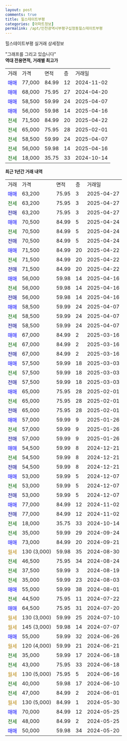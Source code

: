 ```yaml
---
layout: post
comments: true
title: 힐스테이트부평
categories: [아파트정보]
permalink: /apt/인천광역시부평구십정동힐스테이트부평
---
```


힐스테이트부평 실거래 상세정보

<script type="text/javascript">
  google.charts.load('current', {'packages':['line', 'corechart']});
  google.charts.setOnLoadCallback(drawChart);

  function drawChart() {
    var data = new google.visualization.DataTable();
    data.addColumn('date', '거래일');
    data.addColumn('number', "매매");
    data.addColumn('number', "전세");
    data.addColumn('number', "전매");

    data.addRows([[new Date(Date.parse("2025-04-27")), 63200, null, null], [new Date(Date.parse("2025-04-27")), null, 63200, null], [new Date(Date.parse("2025-04-27")), null, null, 63200], [new Date(Date.parse("2025-04-24")), 70500, null, null], [new Date(Date.parse("2025-04-24")), null, 70500, null], [new Date(Date.parse("2025-04-24")), null, null, 70500], [new Date(Date.parse("2025-04-22")), 71500, null, null], [new Date(Date.parse("2025-04-22")), null, 71500, null], [new Date(Date.parse("2025-04-22")), null, null, 71500], [new Date(Date.parse("2025-04-16")), 56000, null, null], [new Date(Date.parse("2025-04-16")), null, 56000, null], [new Date(Date.parse("2025-04-16")), null, null, 56000], [new Date(Date.parse("2025-04-07")), 58500, null, null], [new Date(Date.parse("2025-04-07")), null, 58500, null], [new Date(Date.parse("2025-04-07")), null, null, 58500], [new Date(Date.parse("2025-03-16")), 67000, null, null], [new Date(Date.parse("2025-03-16")), null, 67000, null], [new Date(Date.parse("2025-03-16")), null, null, 67000], [new Date(Date.parse("2025-03-03")), 57500, null, null], [new Date(Date.parse("2025-03-03")), null, 57500, null], [new Date(Date.parse("2025-03-03")), null, null, 57500], [new Date(Date.parse("2025-02-01")), 65000, null, null], [new Date(Date.parse("2025-02-01")), null, 65000, null], [new Date(Date.parse("2025-02-01")), null, null, 65000], [new Date(Date.parse("2025-01-26")), 57000, null, null], [new Date(Date.parse("2025-01-26")), null, 57000, null], [new Date(Date.parse("2025-01-26")), null, null, 57000], [new Date(Date.parse("2024-12-21")), 54500, null, null], [new Date(Date.parse("2024-12-21")), null, 54500, null], [new Date(Date.parse("2024-12-21")), null, null, 54500], [new Date(Date.parse("2024-12-07")), 53000, null, null], [new Date(Date.parse("2024-12-07")), null, 53000, null], [new Date(Date.parse("2024-12-07")), null, null, 53000], [new Date(Date.parse("2024-11-02")), 77000, null, null], [new Date(Date.parse("2024-11-02")), null, null, 77000], [new Date(Date.parse("2024-10-14")), null, 18000, null], [new Date(Date.parse("2024-09-24")), null, 35000, null], [new Date(Date.parse("2024-09-21")), 73000, null, null], [new Date(Date.parse("2024-08-30")), null, null, null], [new Date(Date.parse("2024-08-24")), null, 46500, null], [new Date(Date.parse("2024-08-19")), null, 37500, null], [new Date(Date.parse("2024-08-03")), null, 35000, null], [new Date(Date.parse("2024-08-01")), 55000, null, null], [new Date(Date.parse("2024-07-22")), null, 44500, null], [new Date(Date.parse("2024-07-20")), 64500, null, null], [new Date(Date.parse("2024-07-10")), null, null, null], [new Date(Date.parse("2024-07-07")), null, null, null], [new Date(Date.parse("2024-06-26")), 55000, null, null], [new Date(Date.parse("2024-06-21")), null, null, null], [new Date(Date.parse("2024-06-18")), null, 35000, null], [new Date(Date.parse("2024-06-18")), null, 43000, null], [new Date(Date.parse("2024-06-16")), null, null, null], [new Date(Date.parse("2024-06-10")), null, 40000, null], [new Date(Date.parse("2024-06-01")), null, 47000, null], [new Date(Date.parse("2024-05-30")), null, null, null], [new Date(Date.parse("2024-05-25")), 70000, null, null], [new Date(Date.parse("2024-05-25")), null, 48000, null], [new Date(Date.parse("2024-05-20")), 50000, null, null]]);

    var options = {
      hAxis: {
        format: 'yyyy/MM/dd'
      },    
      lineWidth: 0,
      pointsVisible: true,    
      title: '최근 1년간 유형별 실거래가 분포',
      legend: { position: 'bottom' }
    };

    var formatter = new google.visualization.NumberFormat({pattern:'###,###'} );
    formatter.format(data, 1);
    formatter.format(data, 2);
    
    setTimeout(function() {
        var chart = new google.visualization.LineChart(document.getElementById('columnchart_material'));
        chart.draw(data, (options));
        document.getElementById('loading').style.display = 'none';
    }, 200);
  }
</script>


<div id="loading" style="z-index:20; display: block; margin-left: 0px">"그래프를 그리고 있습니다"</div>
<div id="columnchart_material" style="width: 95%; margin-left: 0px; display: block"></div>
<!-- contents start -->
<b>역대 전용면적, 거래별 최고가</b>
<table class="sortable">
    <tr>
      <td>거래</td>
      <td>가격</td>
      <td>면적</td>
      <td>층</td>
      <td>거래일</td>
    </tr>
        <tr>
          <td><a style="color: blue">매매</a></td>
          <td>77,000</td>
          <td>84.99</td>
          <td>12</td>
          <td>2024-11-02</td>
        </tr>            <tr>
          <td><a style="color: blue">매매</a></td>
          <td>68,000</td>
          <td>75.95</td>
          <td>27</td>
          <td>2024-04-20</td>
        </tr>            <tr>
          <td><a style="color: blue">매매</a></td>
          <td>58,500</td>
          <td>59.99</td>
          <td>24</td>
          <td>2025-04-07</td>
        </tr>            <tr>
          <td><a style="color: blue">매매</a></td>
          <td>56,000</td>
          <td>59.98</td>
          <td>14</td>
          <td>2025-04-16</td>
        </tr>        
        <tr>
              <td><a style="color: darkgreen">전세</a></td>
              <td>71,500</td>
              <td>84.99</td>
              <td>20</td>
              <td>2025-04-22</td>
            </tr>            <tr>
              <td><a style="color: darkgreen">전세</a></td>
              <td>65,000</td>
              <td>75.95</td>
              <td>28</td>
              <td>2025-02-01</td>
            </tr>            <tr>
              <td><a style="color: darkgreen">전세</a></td>
              <td>58,500</td>
              <td>59.99</td>
              <td>24</td>
              <td>2025-04-07</td>
            </tr>            <tr>
              <td><a style="color: darkgreen">전세</a></td>
              <td>56,000</td>
              <td>59.98</td>
              <td>14</td>
              <td>2025-04-16</td>
            </tr>            <tr>
              <td><a style="color: darkgreen">전세</a></td>
              <td>18,000</td>
              <td>35.75</td>
              <td>33</td>
              <td>2024-10-14</td>
            </tr>        
    
</table>

<b>최근 1년간 거래 내역</b>

<table class="sortable">
    <tr>
      <td>거래</td>
      <td>가격</td>
      <td>면적</td>
      <td>층</td>
      <td>거래일</td>
    </tr>
    <tr>
      <td><a style="color: blue">매매</a></td>
      <td>63,200</td>
      <td>75.95</td>
      <td>3</td>
      <td>2025-04-27</td>
    </tr>          <tr>
      <td><a style="color: darkgreen">전세</a></td>
      <td>63,200</td>
      <td>75.95</td>
      <td>3</td>
      <td>2025-04-27</td>
    </tr>          <tr>
      <td><a style="color: darkblue">전매</a></td>
      <td>63,200</td>
      <td>75.95</td>
      <td>3</td>
      <td>2025-04-27</td>
    </tr>          <tr>
      <td><a style="color: blue">매매</a></td>
      <td>70,500</td>
      <td>84.99</td>
      <td>5</td>
      <td>2025-04-24</td>
    </tr>          <tr>
      <td><a style="color: darkgreen">전세</a></td>
      <td>70,500</td>
      <td>84.99</td>
      <td>5</td>
      <td>2025-04-24</td>
    </tr>          <tr>
      <td><a style="color: darkblue">전매</a></td>
      <td>70,500</td>
      <td>84.99</td>
      <td>5</td>
      <td>2025-04-24</td>
    </tr>          <tr>
      <td><a style="color: blue">매매</a></td>
      <td>71,500</td>
      <td>84.99</td>
      <td>20</td>
      <td>2025-04-22</td>
    </tr>          <tr>
      <td><a style="color: darkgreen">전세</a></td>
      <td>71,500</td>
      <td>84.99</td>
      <td>20</td>
      <td>2025-04-22</td>
    </tr>          <tr>
      <td><a style="color: darkblue">전매</a></td>
      <td>71,500</td>
      <td>84.99</td>
      <td>20</td>
      <td>2025-04-22</td>
    </tr>          <tr>
      <td><a style="color: blue">매매</a></td>
      <td>56,000</td>
      <td>59.98</td>
      <td>14</td>
      <td>2025-04-16</td>
    </tr>          <tr>
      <td><a style="color: darkgreen">전세</a></td>
      <td>56,000</td>
      <td>59.98</td>
      <td>14</td>
      <td>2025-04-16</td>
    </tr>          <tr>
      <td><a style="color: darkblue">전매</a></td>
      <td>56,000</td>
      <td>59.98</td>
      <td>14</td>
      <td>2025-04-16</td>
    </tr>          <tr>
      <td><a style="color: blue">매매</a></td>
      <td>58,500</td>
      <td>59.99</td>
      <td>24</td>
      <td>2025-04-07</td>
    </tr>          <tr>
      <td><a style="color: darkgreen">전세</a></td>
      <td>58,500</td>
      <td>59.99</td>
      <td>24</td>
      <td>2025-04-07</td>
    </tr>          <tr>
      <td><a style="color: darkblue">전매</a></td>
      <td>58,500</td>
      <td>59.99</td>
      <td>24</td>
      <td>2025-04-07</td>
    </tr>          <tr>
      <td><a style="color: blue">매매</a></td>
      <td>67,000</td>
      <td>84.99</td>
      <td>2</td>
      <td>2025-03-16</td>
    </tr>          <tr>
      <td><a style="color: darkgreen">전세</a></td>
      <td>67,000</td>
      <td>84.99</td>
      <td>2</td>
      <td>2025-03-16</td>
    </tr>          <tr>
      <td><a style="color: darkblue">전매</a></td>
      <td>67,000</td>
      <td>84.99</td>
      <td>2</td>
      <td>2025-03-16</td>
    </tr>          <tr>
      <td><a style="color: blue">매매</a></td>
      <td>57,500</td>
      <td>59.99</td>
      <td>18</td>
      <td>2025-03-03</td>
    </tr>          <tr>
      <td><a style="color: darkgreen">전세</a></td>
      <td>57,500</td>
      <td>59.99</td>
      <td>18</td>
      <td>2025-03-03</td>
    </tr>          <tr>
      <td><a style="color: darkblue">전매</a></td>
      <td>57,500</td>
      <td>59.99</td>
      <td>18</td>
      <td>2025-03-03</td>
    </tr>          <tr>
      <td><a style="color: blue">매매</a></td>
      <td>65,000</td>
      <td>75.95</td>
      <td>28</td>
      <td>2025-02-01</td>
    </tr>          <tr>
      <td><a style="color: darkgreen">전세</a></td>
      <td>65,000</td>
      <td>75.95</td>
      <td>28</td>
      <td>2025-02-01</td>
    </tr>          <tr>
      <td><a style="color: darkblue">전매</a></td>
      <td>65,000</td>
      <td>75.95</td>
      <td>28</td>
      <td>2025-02-01</td>
    </tr>          <tr>
      <td><a style="color: blue">매매</a></td>
      <td>57,000</td>
      <td>59.99</td>
      <td>9</td>
      <td>2025-01-26</td>
    </tr>          <tr>
      <td><a style="color: darkgreen">전세</a></td>
      <td>57,000</td>
      <td>59.99</td>
      <td>9</td>
      <td>2025-01-26</td>
    </tr>          <tr>
      <td><a style="color: darkblue">전매</a></td>
      <td>57,000</td>
      <td>59.99</td>
      <td>9</td>
      <td>2025-01-26</td>
    </tr>          <tr>
      <td><a style="color: blue">매매</a></td>
      <td>54,500</td>
      <td>59.99</td>
      <td>8</td>
      <td>2024-12-21</td>
    </tr>          <tr>
      <td><a style="color: darkgreen">전세</a></td>
      <td>54,500</td>
      <td>59.99</td>
      <td>8</td>
      <td>2024-12-21</td>
    </tr>          <tr>
      <td><a style="color: darkblue">전매</a></td>
      <td>54,500</td>
      <td>59.99</td>
      <td>8</td>
      <td>2024-12-21</td>
    </tr>          <tr>
      <td><a style="color: blue">매매</a></td>
      <td>53,000</td>
      <td>59.99</td>
      <td>5</td>
      <td>2024-12-07</td>
    </tr>          <tr>
      <td><a style="color: darkgreen">전세</a></td>
      <td>53,000</td>
      <td>59.99</td>
      <td>5</td>
      <td>2024-12-07</td>
    </tr>          <tr>
      <td><a style="color: darkblue">전매</a></td>
      <td>53,000</td>
      <td>59.99</td>
      <td>5</td>
      <td>2024-12-07</td>
    </tr>          <tr>
      <td><a style="color: blue">매매</a></td>
      <td>77,000</td>
      <td>84.99</td>
      <td>12</td>
      <td>2024-11-02</td>
    </tr>          <tr>
      <td><a style="color: darkblue">전매</a></td>
      <td>77,000</td>
      <td>84.99</td>
      <td>12</td>
      <td>2024-11-02</td>
    </tr>          <tr>
      <td><a style="color: darkgreen">전세</a></td>
      <td>18,000</td>
      <td>35.75</td>
      <td>33</td>
      <td>2024-10-14</td>
    </tr>          <tr>
      <td><a style="color: darkgreen">전세</a></td>
      <td>35,000</td>
      <td>59.99</td>
      <td>29</td>
      <td>2024-09-24</td>
    </tr>          <tr>
      <td><a style="color: blue">매매</a></td>
      <td>73,000</td>
      <td>84.99</td>
      <td>20</td>
      <td>2024-09-21</td>
    </tr>          <tr>
      <td><a style="color: darkgoldenrod">월세</a></td>
      <td>130 (3,000)</td>
      <td>59.98</td>
      <td>35</td>
      <td>2024-08-30</td>
    </tr>          <tr>
      <td><a style="color: darkgreen">전세</a></td>
      <td>46,500</td>
      <td>75.95</td>
      <td>34</td>
      <td>2024-08-24</td>
    </tr>          <tr>
      <td><a style="color: darkgreen">전세</a></td>
      <td>37,500</td>
      <td>59.99</td>
      <td>3</td>
      <td>2024-08-19</td>
    </tr>          <tr>
      <td><a style="color: darkgreen">전세</a></td>
      <td>35,000</td>
      <td>59.99</td>
      <td>23</td>
      <td>2024-08-03</td>
    </tr>          <tr>
      <td><a style="color: blue">매매</a></td>
      <td>55,000</td>
      <td>59.99</td>
      <td>38</td>
      <td>2024-08-01</td>
    </tr>          <tr>
      <td><a style="color: darkgreen">전세</a></td>
      <td>44,500</td>
      <td>75.95</td>
      <td>11</td>
      <td>2024-07-22</td>
    </tr>          <tr>
      <td><a style="color: blue">매매</a></td>
      <td>64,500</td>
      <td>75.95</td>
      <td>31</td>
      <td>2024-07-20</td>
    </tr>          <tr>
      <td><a style="color: darkgoldenrod">월세</a></td>
      <td>130 (3,000)</td>
      <td>59.99</td>
      <td>25</td>
      <td>2024-07-10</td>
    </tr>          <tr>
      <td><a style="color: darkgoldenrod">월세</a></td>
      <td>145 (3,000)</td>
      <td>59.98</td>
      <td>14</td>
      <td>2024-07-07</td>
    </tr>          <tr>
      <td><a style="color: blue">매매</a></td>
      <td>55,000</td>
      <td>59.99</td>
      <td>32</td>
      <td>2024-06-26</td>
    </tr>          <tr>
      <td><a style="color: darkgoldenrod">월세</a></td>
      <td>120 (4,000)</td>
      <td>59.99</td>
      <td>21</td>
      <td>2024-06-21</td>
    </tr>          <tr>
      <td><a style="color: darkgreen">전세</a></td>
      <td>35,000</td>
      <td>59.99</td>
      <td>17</td>
      <td>2024-06-18</td>
    </tr>          <tr>
      <td><a style="color: darkgreen">전세</a></td>
      <td>43,000</td>
      <td>75.95</td>
      <td>33</td>
      <td>2024-06-18</td>
    </tr>          <tr>
      <td><a style="color: darkgoldenrod">월세</a></td>
      <td>130 (5,000)</td>
      <td>75.95</td>
      <td>5</td>
      <td>2024-06-16</td>
    </tr>          <tr>
      <td><a style="color: darkgreen">전세</a></td>
      <td>40,000</td>
      <td>59.98</td>
      <td>17</td>
      <td>2024-06-10</td>
    </tr>          <tr>
      <td><a style="color: darkgreen">전세</a></td>
      <td>47,000</td>
      <td>84.99</td>
      <td>2</td>
      <td>2024-06-01</td>
    </tr>          <tr>
      <td><a style="color: darkgoldenrod">월세</a></td>
      <td>130 (5,000)</td>
      <td>84.99</td>
      <td>1</td>
      <td>2024-05-30</td>
    </tr>          <tr>
      <td><a style="color: blue">매매</a></td>
      <td>70,000</td>
      <td>84.99</td>
      <td>12</td>
      <td>2024-05-25</td>
    </tr>          <tr>
      <td><a style="color: darkgreen">전세</a></td>
      <td>48,000</td>
      <td>84.99</td>
      <td>2</td>
      <td>2024-05-25</td>
    </tr>          <tr>
      <td><a style="color: blue">매매</a></td>
      <td>50,000</td>
      <td>59.98</td>
      <td>34</td>
      <td>2024-05-20</td>
    </tr>      </table>
<!-- contents end -->    

